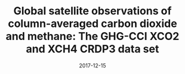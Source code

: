 ---
title: "Global satellite observations of column-averaged carbon dioxide and methane: The GHG-CCI XCO2 and XCH4 CRDP3 data set"
collection: publications
permalink: /publication/2017-12-15-Buchwitz
date: 2017-12-15
venue: 'Remote Sensing of Environment'
paperurl: 'https://doi.org/doi:10.1016/j.rse.2016.12.027'
citation: '<b>34</b> - Buchwitz M., Reuter M., Schneising O., Hewson W., Detmers R.G. et al., Global satellite observations of column-averaged carbon dioxide and methane: The GHG-CCI XCO2 and XCH4 CRDP3 data set, Remote Sensing of Environment, 203, 276-295, (2017-12-15). <a href=&quot;https://doi.org/doi:10.1016/j.rse.2016.12.027&quot;>doi:10.1016/j.rse.2016.12.027</a> (cited 26 times)

'
---